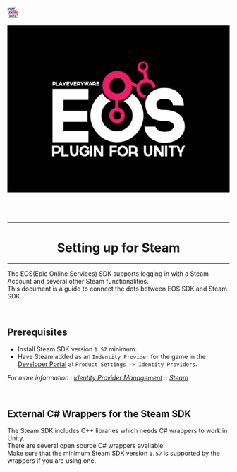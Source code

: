 <a href="/readme.md"><img src="/docs/images/PlayEveryWareLogo.gif" alt="Lobby Screenshot" width="5%"/></a>

<div align="center"> <img src="/docs/images/EOSPluginLogo.png" alt="PlayEveryWare EOS Plugin for Unity" /> </div>
<br /><br /><br />

---


# <div align="center">Setting up for Steam</div> <a name="setting-up-for-steam" />
---
The EOS(Epic Online Services) SDK supports logging in with a Steam Account and several other Steam functionalities.  
This document is a guide to connect the dots between EOS SDK and Steam SDK.  

<br /> 

## Prerequisites

- Install Steam SDK version `1.57` minimum.  
- Have Steam added as an `Indentity Provider` for the game in the [Developer Portal](https://dev.epicgames.com/en-US/home) at `Product Settings -> Identity Providers`.
  
_For more information : [Identity Provider Management](https://dev.epicgames.com/docs/dev-portal/identity-provider-management) :: [Steam](https://dev.epicgames.com/docs/dev-portal/identity-provider-management#steam)_

<br /> 

## External C# Wrappers for the Steam SDK

The Steam SDK includes C++ libraries which needs C# wrappers to work in Unity.  
There are several open source C# wrappers available.  
Make sure that the minimum Steam SDK version `1.57` is supported by the wrappers if you are using one.

<br /> 
